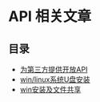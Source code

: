 #   API 相关文章

##  目录
-   [为第三方提供开放API](001.md)
-   [win/linux系统U盘安装](002.md)
-   [win安装及文件共享](003.md)
